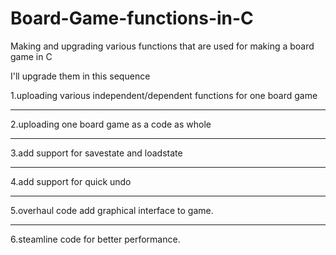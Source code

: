 # Board-Game-functions-in-C
Making and upgrading various functions that are used for making a board game in C

I'll upgrade them in this sequence

1.uploading various independent/dependent functions for one board game
***
2.uploading one board game as a code as whole
***
3.add support for savestate and loadstate
***
4.add support for quick undo
***
5.overhaul code add graphical interface to game.
***
6.steamline code for better performance.
